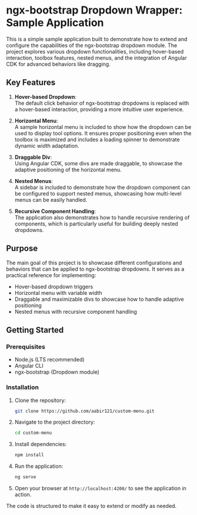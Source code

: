 # ngx-bootstrap Dropdown Wrapper: Sample Application

This is a simple sample application built to demonstrate how to extend and configure the capabilities of the ngx-bootstrap dropdown module. The project explores various dropdown functionalities, including hover-based interaction, toolbox features, nested menus, and the integration of Angular CDK for advanced behaviors like dragging.

## Key Features

1. **Hover-based Dropdown**:  
   The default click behavior of ngx-bootstrap dropdowns is replaced with a hover-based interaction, providing a more intuitive user experience.

2. **Horizontal Menu**:  
   A sample horizontal menu is included to show how the dropdown can be used to display tool options. It ensures proper positioning even when the toolbox is maximized and includes a loading spinner to demonstrate dynamic width adaptation.

3. **Draggable Div**:  
   Using Angular CDK, some divs are made draggable, to showcase the adaptive positioning of the horizontal menu.

4. **Nested Menus**:  
   A sidebar is included to demonstrate how the dropdown component can be configured to support nested menus, showcasing how multi-level menus can be easily handled.

5. **Recursive Component Handling**:  
   The application also demonstrates how to handle recursive rendering of components, which is particularly useful for building deeply nested dropdowns.

## Purpose

The main goal of this project is to showcase different configurations and behaviors that can be applied to ngx-bootstrap dropdowns. It serves as a practical reference for implementing:

- Hover-based dropdown triggers
- Horizontal menu with variable width
- Draggable and maximizable divs to showcase how to handle adaptive positioning
- Nested menus with recursive component handling

## Getting Started

### Prerequisites

- Node.js (LTS recommended)
- Angular CLI
- ngx-bootstrap (Dropdown module)

### Installation

1. Clone the repository:

    ```bash
    git clone https://github.com/aabir121/custom-menu.git
    ```

2. Navigate to the project directory:

    ```bash
    cd custom-menu
    ```

3. Install dependencies:

    ```bash
    npm install
    ```

4. Run the application:

    ```bash
    ng serve
    ```

5. Open your browser at `http://localhost:4200/` to see the application in action.

The code is structured to make it easy to extend or modify as needed.
